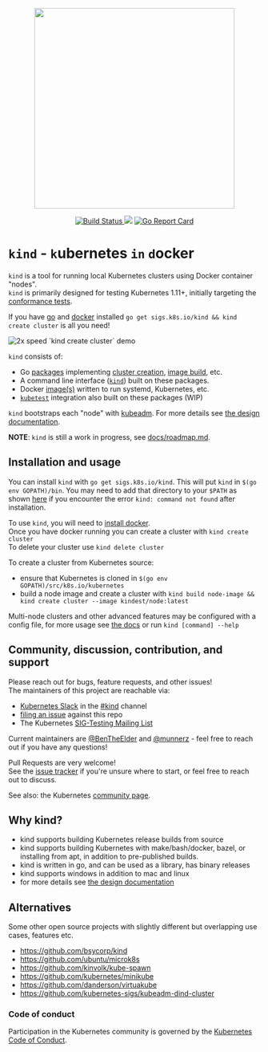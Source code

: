 <p align="center"><img src="./logo/logo.png" width="400x" /></p>
<p align="center"><a href="https://prow.k8s.io/?job=ci-kind-build">
<!-- prow build badge, godoc, and go report card-->
<img alt="Build Status" src="https://prow.k8s.io/badge.svg?jobs=ci-kind-build">
</a> <a href="https://godoc.org/sigs.k8s.io/kind"><img src="https://godoc.org/sigs.k8s.io/kind?status.svg"></a> <a href="https://goreportcard.com/report/sigs.k8s.io/kind"><img alt="Go Report Card" src="https://goreportcard.com/badge/sigs.k8s.io/kind" /></a></p>

# `kind` - `k`ubernetes `in` `d`ocker

`kind` is a tool for running local Kubernetes clusters using Docker container "nodes".  
`kind` is primarily designed for testing Kubernetes 1.11+, initially targeting the [conformance tests].

If you have [go] and [docker] installed `go get sigs.k8s.io/kind && kind create cluster` is all you need!

<img src="https://gist.githubusercontent.com/BenTheElder/621bc321fc6d9506fd936feb36d32dd0/raw/7fe14e9d0929cab428929ca6c501abc990c07359/kind-create-cluster.gif" alt="2x speed `kind create cluster` demo" />

`kind` consists of:
 - Go [packages][packages] implementing [cluster creation][cluster package], [image build][build package], etc.
 - A command line interface ([`kind`][kind cli]) built on these packages.
 - Docker [image(s)][images] written to run systemd, Kubernetes, etc.
 - [`kubetest`][kubetest] integration also built on these packages (WIP)

`kind` bootstraps each "node" with [kubeadm][kubeadm]. For more details see [the design documentation][design doc].  

**NOTE**: `kind` is still a work in progress, see [docs/roadmap.md].

## Installation and usage

You can install `kind` with `go get sigs.k8s.io/kind`. This will put `kind` in
`$(go env GOPATH)/bin`. You may need to add that directory to your `$PATH` as
shown [here](https://golang.org/doc/code.html#GOPATH) if you encounter the error
`kind: command not found` after installation.

To use `kind`, you will need to [install docker].  
Once you have docker running you can create a cluster with `kind create cluster`  
To delete your cluster use `kind delete cluster`

<!--TODO(bentheelder): improve this part of the guide-->
To create a cluster from Kubernetes source:
- ensure that Kubernetes is cloned in `$(go env GOPATH)/src/k8s.io/kubernetes`
- build a node image and create a cluster with `kind build node-image && kind create cluster --image kindest/node:latest`

Multi-node clusters and other advanced features may be configured with a config
file, for more usage see [the docs][user guide] or run `kind [command] --help`

## Community, discussion, contribution, and support

Please reach out for bugs, feature requests, and other issues!  
The maintainers of this project are reachable via:

- [Kubernetes Slack] in the [#kind] channel
- [filing an issue] against this repo
- The Kubernetes [SIG-Testing Mailing List]

Current maintainers are [@BenTheElder] and [@munnerz] - feel free to
reach out if you have any questions!

Pull Requests are very welcome!  
See the [issue tracker] if you're unsure where to start, or feel free to reach out to discuss.

See also: the Kubernetes [community page].

## Why kind?

 - kind supports building Kubernetes release builds from source
 - kind supports building Kubernetes with make/bash/docker, bazel, or installing from apt, in addition to pre-published builds.
 - kind is written in go, and can be used as a library, has binary releases
 - kind supports windows in addition to mac and linux
 - for more details see [the design documentation][design doc]

## Alternatives

Some other open source projects with slightly different but overlapping use cases, features etc.

- https://github.com/bsycorp/kind
- https://github.com/ubuntu/microk8s
- https://github.com/kinvolk/kube-spawn
- https://github.com/kubernetes/minikube
- https://github.com/danderson/virtuakube
- https://github.com/kubernetes-sigs/kubeadm-dind-cluster

### Code of conduct

Participation in the Kubernetes community is governed by the [Kubernetes Code of Conduct].

<!--links-->
[go]: https://golang.org/
[docker]: https://www.docker.com/
[community page]: http://kubernetes.io/community/
[Kubernetes Code of Conduct]: code-of-conduct.md
[Go Report Card Badge]: https://goreportcard.com/badge/sigs.k8s.io/kind
[Go Report Card]: https://goreportcard.com/report/sigs.k8s.io/kind
[conformance tests]: https://github.com/kubernetes/community/blob/master/contributors/devel/conformance-tests.md
[packages]: ./pkg
[cluster package]: ./pkg/cluster
[build package]: ./pkg/build
[kind cli]: ./main.go
[images]: ./images
[kubetest]: https://github.com/kubernetes/test-infra/tree/master/kubetest
[kubeadm]: https://kubernetes.io/docs/reference/setup-tools/kubeadm/kubeadm/
[design doc]: ./docs/design/
[user guide]: ./docs/user/
[the docs]: ./docs
[SIG-Testing Mailing List]: https://groups.google.com/forum/#!forum/kubernetes-sig-testing
[issue tracker]: https://github.com/kubernetes-sigs/kind/issues
[filing an issue]: https://github.com/kubernetes-sigs/kind/issues/new
[Kubernetes Slack]: http://slack.k8s.io/
[#kind]: https://kubernetes.slack.com/messages/CEKK1KTN2/
[docs/roadmap.md]: ./docs/roadmap.md
[install docker]: https://docs.docker.com/install/
[@BenTheElder]: https://github.com/BenTheElder
[@munnerz]: https://github.com/munnerz
